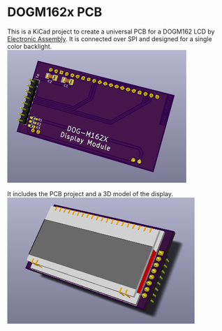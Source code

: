 # DOGM162x PCB

This is a KiCad project to create a universal PCB for a DOGM162 LCD by [Electronic Assembly](http://www.lcd-module.de/). It is connected over SPI and designed for a single color backlight.
![](/pictures/dog162x_back.png)

It includes the PCB project and a 3D model of the display.
![](/pictures/dog162x_front.png) 
